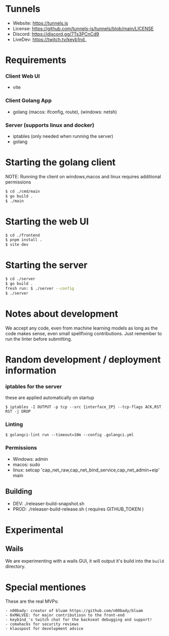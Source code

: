 # Tunnels
 - Website: https://tunnels.is
 - License: https://github.com/tunnels-is/tunnels/blob/main/LICENSE
 - Discord: https://discord.gg/7Ts3PCnCd9
 - LiveDev: https://twitch.tv/keyb1nd_

# Requirements
### Client Web UI
 - vite
### Client Golang App
 - golang (macos: ifconfig, route), (windows: netsh)
### Server (supports linux and docker)
 - iptables (only needed when running the server)
 - golang

# Starting the golang client
NOTE: Running the client on windows,macos and linux requires additional permissions
```bash
$ cd ./cmd/main
$ go build .
$ ./main
```

# Starting the web UI
```bash
$ cd ./frontend
$ pnpm install .
$ vite dev 
```

# Starting the server
```bash
$ cd ./server
$ go build .
fresh run: $ ./server --config 
$ ./server
```

# Notes about development
We accept any code, even from machine learning models
as long as the code makes sense, even small spellfixing
contributions. Just remember to run the linter before submitting.

# Random development / deployment information
### iptables for the server
these are applied automatically on startup
```
$ iptables -I OUTPUT -p tcp --src {interface_IP} --tcp-flags ACK,RST RST -j DROP
```
### Linting
```
$ golangci-lint run --timeout=10m --config .golangci.yml
```
### Permissions
 - Windows: admin
 - macos: sudo
 - linux: setcap 'cap_net_raw,cap_net_bind_service,cap_net_admin+eip' main

## Building
 - DEV: ./releaser-build-snapshot.sh
 - PROD: ./releaser-build-release.sh ( requires GITHUB_TOKEN )

# Experimental
## Wails
We are experimenting with a wails GUI, it will output it's build into the `build` directory.  

# Special mentiones
These are the real MVPs:

    - n00bady: creator of bluam https://github.com/n00bady/bluam
    - 0xMALVEE: for major contributiosn to the front-end
    - keyb1nd_'s twitch chat for the backseat debugging and support!
    - comahacks for security reviews
    - klauspost for development advice

[forks-shield]: https://img.shields.io/github/forks/tunnels-is/tunnels?style=for-the-badge&logo=github
[forks-url]: https://github.com/tunnels-is/tunnels/network/members
[stars-shield]: https://img.shields.io/github/stars/tunnels-is/tunnels?style=for-the-badge&logo=github
[stars-url]: https://github.com/tunnels-is/tunnels/stargazers
[issues-shield]: https://img.shields.io/github/issues/tunnels-is/tunnels?style=for-the-badge&logo=github
[issues-url]: https://github.com/tunnels-is/tunnels/issues
